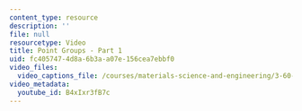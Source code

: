 ```yaml
---
content_type: resource
description: ''
file: null
resourcetype: Video
title: Point Groups - Part 1
uid: fc405747-4d8a-6b3a-a07e-156cea7ebbf0
video_files:
  video_captions_file: /courses/materials-science-and-engineering/3-60-symmetry-structure-and-tensor-properties-of-materials-fall-2005/video-lectures/point-groups-part-1/B4xIxr3fB7c.vtt
video_metadata:
  youtube_id: B4xIxr3fB7c
---
```


